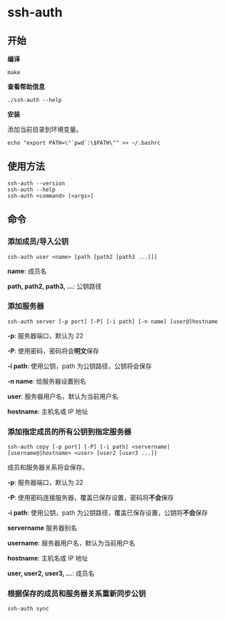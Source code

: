 # ssh-auth

## 开始

**编译**

```shell
make
```

**查看帮助信息**

```shell
./ssh-auth --help
```

**安装**

添加当前目录到环境变量。

```shell
echo "export PATH=\"`pwd`:\$PATH\"" >> ~/.bashrc
```

## 使用方法

```shell
ssh-auth --version
ssh-auth --help
ssh-auth <command> [<args>] 
```

## 命令

### 添加成员/导入公钥

```shell
ssh-auth user <name> [path [path2 [path3 ...]]]
```

**name**: 成员名

**path, path2, path3, ...**: 公钥路径

### 添加服务器

```shell
ssh-auth server [-p port] [-P] [-i path] [-n name] [user@]hostname
```

**-p**: 服务器端口，默认为 22

**-P**: 使用密码，密码将会**明文**保存

**-i path**: 使用公钥，path 为公钥路径，公钥将会保存

**-n name**: 给服务器设置别名

**user**: 服务器用户名，默认为当前用户名

**hostname**: 主机名或 IP 地址

### 添加指定成员的所有公钥到指定服务器

```shell
ssh-auth copy [-p port] [-P] [-i path] <servername|[username@]hostname> <user> [user2 [user3 ...]]
```

成员和服务器关系将会保存。

**-p**: 服务器端口，默认为 22

**-P**: 使用密码连接服务器，覆盖已保存设置，密码将**不会**保存

**-i path**: 使用公钥，path 为公钥路径，覆盖已保存设置，公钥将**不会**保存

**servername** 服务器别名

**username**: 服务器用户名，默认为当前用户名

**hostname**: 主机名或 IP 地址

**user, user2, user3, ...**: 成员名

### 根据保存的成员和服务器关系重新同步公钥

```shell
ssh-auth sync
```